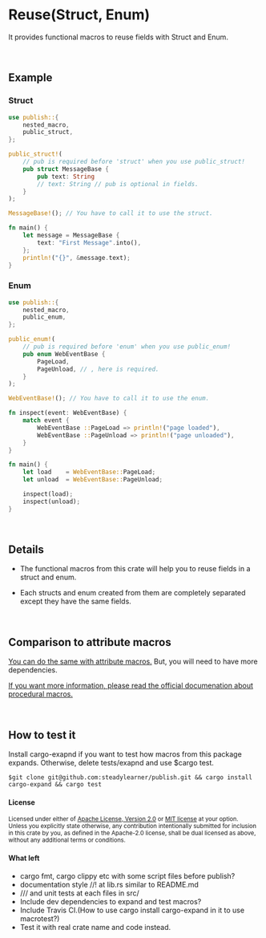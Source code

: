 Reuse(Struct, Enum)
=============

It provides functional macros to reuse fields with Struct and Enum.

<br>

## Example

### Struct

```rust
use publish::{
    nested_macro,
    public_struct,
};

public_struct!(
    // pub is required before 'struct' when you use public_struct!
    pub struct MessageBase {
        pub text: String
        // text: String // pub is optional in fields.
    }
);

MessageBase!(); // You have to call it to use the struct.

fn main() {
    let message = MessageBase {
        text: "First Message".into(),
    };
    println!("{}", &message.text);
}
```

### Enum

```rust
use publish::{
    nested_macro,
    public_enum,
};

public_enum!(
    // pub is required before 'enum' when you use public_enum!
    pub enum WebEventBase {
        PageLoad,
        PageUnload, // , here is required.
    }
);

WebEventBase!(); // You have to call it to use the enum.

fn inspect(event: WebEventBase) {
    match event {
        WebEventBase ::PageLoad => println!("page loaded"),
        WebEventBase ::PageUnload => println!("page unloaded"),
    }
}

fn main() {
    let load    = WebEventBase::PageLoad;
    let unload  = WebEventBase::PageUnload;

    inspect(load);
    inspect(unload);
}
```

<br>

## Details

- The functional macros from this crate will help you to reuse fields in a struct and enum.

- Each structs and enum created from them are completely separated except they have the same fields.

<br>

## Comparison to attribute macros

[You can do the same with attribute macros.](https://github.com/steadylearner/Rust-Full-Stack/tree/master/macro/attribute) But, you will need to have more dependencies.

[If you want more information, please read the official documenation about procedural macros.](https://doc.rust-lang.org/reference/procedural-macros.html#attribute-macros)

<br>

## How to test it

Install cargo-exapnd if you want to test how macros from this package expands. Otherwise, delete tests/exapnd and use $cargo test.

```console
$git clone git@github.com:steadylearner/publish.git && cargo install cargo-expand && cargo test
```

#### License

<sup>
Licensed under either of <a href="LICENSE-APACHE">Apache License, Version
2.0</a> or <a href="LICENSE-MIT">MIT license</a> at your option.
</sup>

<br>

<sub>
Unless you explicitly state otherwise, any contribution intentionally submitted
for inclusion in this crate by you, as defined in the Apache-2.0 license, shall
be dual licensed as above, without any additional terms or conditions.
</sub>

#### What left

* cargo fmt, cargo clippy etc with some script files before publish?
* documentation style //! at lib.rs similar to README.md
* /// and unit tests at each files in src/
* Include dev dependencies to expand and test macros?
* Include Travis CI.(How to use cargo install cargo-expand in it to use macrotest?)
* Test it with real crate name and code instead.
